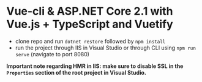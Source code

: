 # Vue-cli & ASP.NET Core 2.1 with Vue.js + TypeScript and Vuetify

* clone repo and run `dotnet restore` followed by `npm install`
* run the project through IIS in Visual Studio or through CLI using `npm run serve` (navigate to port 8080)

**Important note regarding HMR in IIS: make sure to disable SSL in the `Properties` section of the root project in Visual Studio.**